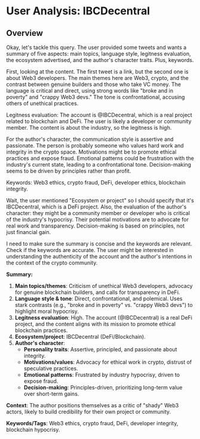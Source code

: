 # User Analysis: IBCDecentral

## Overview

<think>
Okay, let's tackle this query. The user provided some tweets and wants a summary of five aspects: main topics, language style, legitness evaluation, the ecosystem advertised, and the author's character traits. Plus, keywords.

First, looking at the content. The first tweet is a link, but the second one is about Web3 developers. The main themes here are Web3, crypto, and the contrast between genuine builders and those who take VC money. The language is critical and direct, using strong words like "broke and in poverty" and "crappy Web3 devs." The tone is confrontational, accusing others of unethical practices. 

Legitness evaluation: The account is @IBCDecentral, which is a real project related to blockchain and DeFi. The user is likely a developer or community member. The content is about the industry, so the legitness is high. 

For the author's character, the communication style is assertive and passionate. The person is probably someone who values hard work and integrity in the crypto space. Motivations might be to promote ethical practices and expose fraud. Emotional patterns could be frustration with the industry's current state, leading to a confrontational tone. Decision-making seems to be driven by principles rather than profit.

Keywords: Web3 ethics, crypto fraud, DeFi, developer ethics, blockchain integrity.

Wait, the user mentioned "Ecosystem or project" so I should specify that it's IBCDecentral, which is a DeFi project. Also, the evaluation of the author's character: they might be a community member or developer who is critical of the industry's hypocrisy. Their potential motivations are to advocate for real work and transparency. Decision-making is based on principles, not just financial gain.

I need to make sure the summary is concise and the keywords are relevant. Check if the keywords are accurate. The user might be interested in understanding the authenticity of the account and the author's intentions in the context of the crypto community.
</think>

**Summary:**  
1. **Main topics/themes**: Criticism of unethical Web3 developers, advocacy for genuine blockchain builders, and calls for transparency in DeFi.  
2. **Language style & tone**: Direct, confrontational, and polemical. Uses stark contrasts (e.g., "broke and in poverty" vs. "crappy Web3 devs") to highlight moral hypocrisy.  
3. **Legitness evaluation**: High. The account (@IBCDecentral) is a real DeFi project, and the content aligns with its mission to promote ethical blockchain practices.  
4. **Ecosystem/project**: IBCDecentral (DeFi/Blockchain).  
5. **Author's character**:  
   - **Personality traits**: Assertive, principled, and passionate about integrity.  
   - **Motivations/values**: Advocacy for ethical work in crypto, distrust of speculative practices.  
   - **Emotional patterns**: Frustrated by industry hypocrisy, driven to expose fraud.  
   - **Decision-making**: Principles-driven, prioritizing long-term value over short-term gains.  

**Context**: The author positions themselves as a critic of "shady" Web3 actors, likely to build credibility for their own project or community.  

**Keywords/Tags**: Web3 ethics, crypto fraud, DeFi, developer integrity, blockchain hypocrisy.